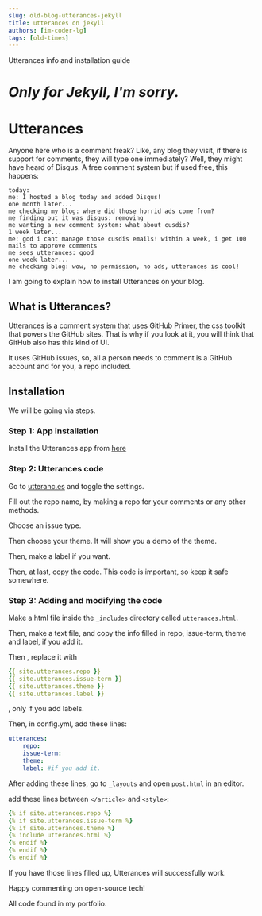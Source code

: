 ```yaml
---
slug: old-blog-utterances-jekyll
title: utterances on jekyll
authors: [im-coder-lg]
tags: [old-times]
---
```


Utterances info and installation guide
<!--more-->

# ***Only for Jekyll, I'm sorry.***

# Utterances
Anyone here who is a comment freak? Like, any blog they visit, if there is support for comments, they will type one immediately? Well, they might have heard of Disqus. A free comment system but if used free, this happens:
```
today:
me: I hosted a blog today and added Disqus!
one month later...
me checking my blog: where did those horrid ads come from?
me finding out it was disqus: removing
me wanting a new comment system: what about cusdis?
1 week later...
me: god i cant manage those cusdis emails! within a week, i get 100 mails to approve comments
me sees utterances: good
one week later...
me checking blog: wow, no permission, no ads, utterances is cool!
```
I am going to explain how to install Utterances on your blog.

## What is Utterances?

Utterances is a comment system that uses GitHub Primer, the css toolkit that powers the GitHub sites. That is why if you look at it, you will think that GitHub also has this kind of UI.

It uses GitHub issues, so, all a person needs to comment is a GitHub account and for you, a repo included.

## Installation
We will be going via steps.

### Step 1: App installation

Install the Utterances app from [here](https://github.com/apps/utterances)

### Step 2: Utterances code
Go to [utteranc.es](https://utteranc.es) and toggle the settings.

Fill out the repo name, by making a repo for your comments or any other methods.

Choose an issue type.

Then choose your theme. It will show you a demo of the theme.

Then, make a label if you want.

Then, at last, copy the code. This code is important, so keep it safe somewhere.

### Step 3: Adding and modifying the code

Make a html file inside the `_includes` directory called `utterances.html`.

Then, make a text file, and copy the info filled in repo, issue-term, theme and label, if you add it.

Then , replace it with 
```yaml
{{ site.utterances.repo }}
{{ site.utterances.issue-term }}
{{ site.utterances.theme }}
{{ site.utterances.label }}
```
, only if you add labels.

Then, in config.yml, add these lines:

```yaml
utterances:
	repo:
	issue-term:
	theme:
	label: #if you add it.
```

After adding these lines, go to `_layouts` and open `post.html` in an editor. 

add these lines between `</article>` and `<style>`:

```yaml
{% if site.utterances.repo %}
{% if site.utterances.issue-term %}
{% if site.utterances.theme %}
{% include utterances.html %}
{% endif %}
{% endif %}
{% endif %}
```

If you have those lines filled up, Utterances will successfully work.

Happy commenting on open-source tech!

All code found in my portfolio.



